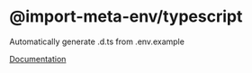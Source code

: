 # @import-meta-env/typescript

Automatically generate .d.ts from .env.example

[Documentation](https://iendeavor.github.io/import-meta-env/)
